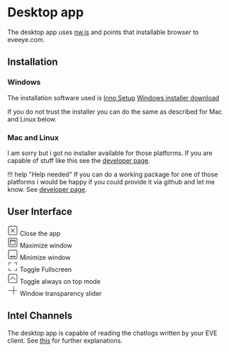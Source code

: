 # Desktop app
The desktop app uses [nw.js](https://nwjs.io/) and points that installable browser to eveeye.com.

## Installation
### Windows

The installation software used is [Inno Setup](https://www.jrsoftware.org/isinfo.php)
[Windows installer download](https://www.dropbox.com/s/x2dgjwiof2frek3/Eveeye_v002.exe?dl=0)

If you do not trust the installer you can do the same as described for Mac and Linux below.

### Mac and Linux
I am sorry but i got no installer available for those platforms. 
If you are capable of stuff like this see the [developer page](https://eveeye.readthedocs.io/en/latest/developers/).

!!! help "Help needed"
    If you can do a working package for one of those platforms i would be happy if you could provide it via github and let me know. See [developer page](https://eveeye.readthedocs.io/en/latest/developers/).

## User Interface
<img src="https://raw.githubusercontent.com/Risingson/E3documentation/master/docs/images/nw/close-window-100.png" width="24" height="24" > Close the app<br>
<img src="https://raw.githubusercontent.com/Risingson/E3documentation/master/docs/images/nw/maximize-window-100.png" width="24" height="24" > Maximize window<br>
<img src="https://raw.githubusercontent.com/Risingson/E3documentation/master/docs/images/nw/minimize-window-100.png" width="24" height="24" > Minimize window<br>
<img src="https://raw.githubusercontent.com/Risingson/E3documentation/master/docs/images/nw/full-screen-100.png" width="24" height="24" > Toggle Fullscreen<br>
<img src="https://raw.githubusercontent.com/Risingson/E3documentation/master/docs/images/nw/up-squared-100.png" width="24" height="24" > Toggle always on top mode<br>
<img src="https://raw.githubusercontent.com/Risingson/E3documentation/master/docs/images/nw/transparency-100.png" width="24" height="24" > Window transparency slider

## Intel Channels
The desktop app is capable of reading the chatlogs written by your EVE client. See [this](https://eveeye.readthedocs.io/en/latest/sharing/intel-channels/) for further explanations.
<!--stackedit_data:
eyJoaXN0b3J5IjpbLTEzNzYwNDY3ODIsMTQ3NzU0MzQ5LC0xND
AzNjAwMTAyLDYwMTk4NTM1NywtODA3MzUxMTc1LC04MDczNTEx
NzUsLTEzOTU4ODM4NjIsNTg4OTQ3NDQzLC01OTQ4NjAzNzUsLT
QwNjIzMjMwNCwtMTAxMjM1Njg4MSwtNDc5MTU5MDg4XX0=
-->